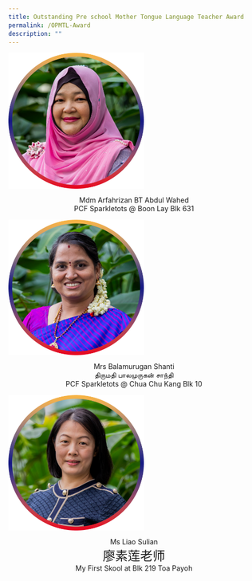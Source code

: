 ```yaml
---
title: Outstanding Pre school Mother Tongue Language Teacher Award
permalink: /OPMTL-Award
description: ""
---
```

<div class="row">
  <div class="column">   <a href="/award/Mdm-Arfahrizan-BT-Abdul-Wahed/"><img src="/images/mdm-arfahrizan-abdul-wahed.png" style="width:54%;display:block;" /></a>
 <p> <center>Mdm Arfahrizan BT Abdul Wahed <br />
PCF Sparkletots @ Boon Lay Blk 631 </center>
 </p>
    </div>
  <div class="column">
<a href="/award/Mrs-Balamurugan-Shanti/"><img src="/images/mrs-balamurugan-shanti.png" style="width:54%; display:block;" /> </a>
 <p> <center>Mrs Balamurugan Shanti<br />
  திருமதி பாலமுருகன் சாந்தி<br />
 PCF Sparkletots @ Chua Chu Kang Blk 10 </center>
  </p>
    </div>
 <div class="column">
<a href="/award/Ms-Liao-Sulian/"><img src="/images/ms-liao-sulian.png" style="width:54%; display:block;" /></a>
 <p> <center>Ms Liao Sulian<br />
  <span style="font-family:KaiTi; font-size:25px;">廖素莲老师 </span> <br />
 My First Skool at Blk 219 Toa Payoh</center>
  </p>
    </div>
 </div>